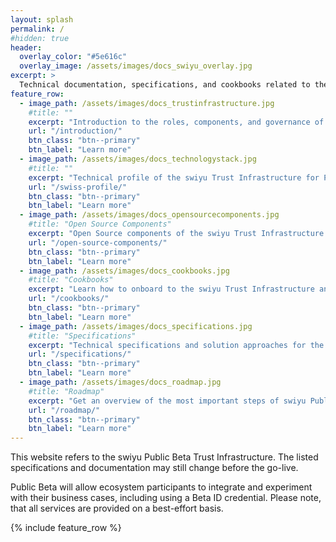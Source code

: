 ```yaml
---
layout: splash
permalink: /
#hidden: true
header:
  overlay_color: "#5e616c"
  overlay_image: /assets/images/docs_swiyu_overlay.jpg
excerpt: >
  Technical documentation, specifications, and cookbooks related to the swiyu Public Beta Trust Infrastructure. 
feature_row:
  - image_path: /assets/images/docs_trustinfrastructure.jpg
    #title: ""
    excerpt: "Introduction to the roles, components, and governance of the swiyu Public Beta Trust Infrastructure"
    url: "/introduction/"
    btn_class: "btn--primary"
    btn_label: "Learn more"
  - image_path: /assets/images/docs_technologystack.jpg
    #title: ""
    excerpt: "Technical profile of the swiyu Trust Infrastructure for Public Beta"
    url: "/swiss-profile/"
    btn_class: "btn--primary"
    btn_label: "Learn more"
  - image_path: /assets/images/docs_opensourcecomponents.jpg
    #title: "Open Source Components"
    excerpt: "Open Source components of the swiyu Trust Infrastructure provided by the confederation"
    url: "/open-source-components/"
    btn_class: "btn--primary"
    btn_label: "Learn more"
  - image_path: /assets/images/docs_cookbooks.jpg
    #title: "Cookbooks"
    excerpt: "Learn how to onboard to the swiyu Trust Infrastructure and to manage your use case"
    url: "/cookbooks/"
    btn_class: "btn--primary"
    btn_label: "Learn more"
  - image_path: /assets/images/docs_specifications.jpg
    #title: "Specifications"
    excerpt: "Technical specifications and solution approaches for the swiyu Trust Infrastructure"
    url: "/specifications/"
    btn_class: "btn--primary"
    btn_label: "Learn more"
  - image_path: /assets/images/docs_roadmap.jpg
    #title: "Roadmap"
    excerpt: "Get an overview of the most important steps of swiyu Public Beta"
    url: "/roadmap/"
    btn_class: "btn--primary"
    btn_label: "Learn more"
---
```


This website refers to the swiyu Public Beta Trust Infrastructure. The listed specifications and documentation may still change before the go-live. 

Public Beta will allow ecosystem participants to integrate and experiment with their business cases, including using a Beta ID credential. Please note, that all services are provided on a best-effort basis. 


{% include feature_row %}
